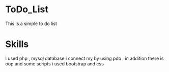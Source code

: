 # ToDo_List
This is a simple to do list

# Skills 
I used php , mysql database 
i connect my by using pdo , in addition there is oop and some scripts
i used bootstrap and css
